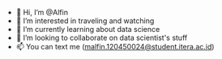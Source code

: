- 👋 Hi, I’m @Alfin
- 👀 I’m interested in traveling and watching
- 🌱 I’m currently learning about data science
- 💞️ I’m looking to collaborate on data scientist's stuff
- 📫 You can text me (malfin.120450024@student.itera.ac.id)

<!---
Alfindjoe/Alfindjoe is a ✨ special ✨ repository because its `README.md` (this file) appears on your GitHub profile.
You can click the Preview link to take a look at your changes.
--->
